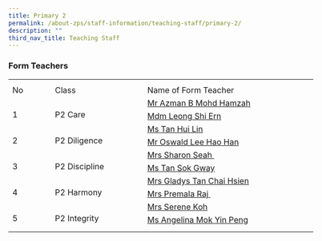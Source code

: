 ```yaml
---
title: Primary 2
permalink: /about-zps/staff-information/teaching-staff/primary-2/
description: ""
third_nav_title: Teaching Staff
---
```

### **Form Teachers**
<table style="border-collapse:
 collapse;width:457pt" width="610" cellspacing="0" cellpadding="0" border="0"><colgroup><col style="mso-width-source:userset;mso-width-alt:2742;width:56pt" width="75"> <col style="mso-width-source:userset;mso-width-alt:6582;width:135pt" width="180"> <col style="mso-width-source:userset;mso-width-alt:12982;width:266pt" width="355"></colgroup><tbody><tr style="mso-height-source:userset;height:7.5pt" height="10"><td style="height:7.5pt;width:56pt" width="75" class="xl66" height="10"></td><td style="width:135pt" width="180"></td><td style="width:266pt" width="355"></td></tr><tr style="height:15.75pt" height="21"><td style="height:15.75pt;width:56pt" width="75" class="xl68" height="21">No</td><td style="border-left:none;width:135pt" width="180" class="xl69">Class</td><td style="border-left:none;width:266pt" width="355" class="xl67">Name of Form Teacher</td></tr><tr style="height:15.75pt" height="21"><td style="height:31.5pt;width:56pt" width="75" class="xl73" height="42" rowspan="2">
<br>1</td><td style="width:135pt" width="180" class="xl71" rowspan="2">
<br>P2 Care</td><td style="border-top:none" class="xl74"><a href="mailto:azman_mohamed_hamzah@moe.edu.sg">Mr Azman B Mohd Hamzah</a></td></tr><tr style="height:15.75pt" height="21"><td style="height:15.75pt;border-top:none" class="xl74" height="21"><a href="mailto:leong_shi_ern@moe.edu.sg">Mdm Leong Shi Ern</a></td></tr><tr style="height:15.75pt" height="21"><td style="height:31.5pt;width:56pt" width="75" class="xl70" height="42" rowspan="2">
<br>2</td><td style="width:135pt" width="180" class="xl72" rowspan="2">
<br>P2 Diligence</td><td style="border-top:none" class="xl74"><a href="mailto:tan_hui_lin_a@moe.edu.sg">Ms Tan Hui Lin</a></td></tr><tr style="height:15.75pt" height="21"><td style="height:15.75pt;border-top:none" class="xl74" height="21"><a href="mailto:lee_hao_han_oswald@moe.edu.sg">Mr Oswald Lee Hao Han</a></td></tr><tr style="height:15.75pt" height="21"><td style="height:31.5pt;width:56pt" width="75" class="xl70" height="42" rowspan="2">
<br>3</td><td style="width:135pt" width="180" class="xl72" rowspan="2">
<br>P2 Discipline</td><td style="border-top:none" class="xl74"><a href="mailto:loh_yeok_peng_sharon@moe.edu.sg">Mrs Sharon Seah<span style="mso-spacerun:yes">&nbsp;</span></a></td></tr><tr style="height:15.75pt" height="21"><td style="height:15.75pt;border-top:none" class="xl74" height="21"><a href="mailto:tan_sok_gway@moe.edu.sg">Ms Tan Sok Gway</a></td></tr><tr style="height:15.75pt" height="21"><td style="height:31.5pt;width:56pt" width="75" class="xl70" height="42" rowspan="2">
<br>4</td><td style="width:135pt" width="180" class="xl72" rowspan="2">
<br>P2 Harmony</td><td style="border-top:none" class="xl74"><a href="mailto:tan_chai_hsien_gladys@moe.edu.sg">Mrs Gladys Tan Chai Hsien</a></td></tr><tr style="height:15.75pt" height="21"><td style="height:15.75pt;border-top:none" class="xl74" height="21"><a href="mailto:premala_devi_kandasamy@moe.edu.sg">Mrs Premala Raj<span style="mso-spacerun:yes">&nbsp;</span></a></td></tr><tr style="height:15.75pt" height="21"><td style="height:31.5pt;width:56pt" width="75" class="xl70" height="42" rowspan="2">
<br>5</td><td style="width:135pt" width="180" class="xl72" rowspan="2">
<br>P2 Integrity</td><td style="border-top:none" class="xl74"><a href="mailto:choo_meining_serene@moe.edu.sg">Mrs Serene Koh</a></td></tr><tr style="height:15.75pt" height="21"><td style="height:15.75pt;border-top:none" class="xl74" height="21"><a href="mailto:angelina_mok_yin_peng@moe.edu.sg">Ms Angelina Mok Yin Peng</a></td></tr><tr style="mso-height-source:userset;height:7.5pt" height="10"><td style="height:7.5pt" class="xl66" height="10"></td><td></td><td></td></tr></tbody></table>